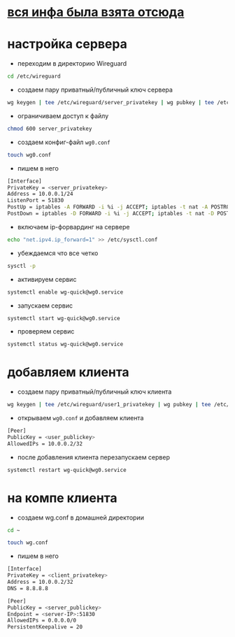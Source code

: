 # [вся инфа была взята отсюда](https://www.youtube.com/watch?v=5Aql0V-ta8A&t=390s)

# настройка сервера

* переходим в директорию Wireguard

```bash
cd /etc/wireguard
```

* создаем пару приватный/публичный ключ сервера

```bash
wg keygen | tee /etc/wireguard/server_privatekey | wg pubkey | tee /etc/wireguard/server_publickey
```

* ограничиваем доступ к файлу

```bash
chmod 600 server_privatekey
```

* создаем конфиг-файл `wg0.conf`

```bash
touch wg0.conf
```
* пишем в него

```bash
[Interface]  
PrivateKey = <server_privatekey>  
Address = 10.0.0.1/24  
ListenPort = 51830  
PostUp = iptables -A FORWARD -i %i -j ACCEPT; iptables -t nat -A POSTROUTING -o eth0 -j MASQUERADE  
PostDown = iptables -D FORWARD -i %i -j ACCEPT; iptables -t nat -D POSTROUTING -o eth0 -j MASQUERADE  
```

* включаем ip-форвардинг на сервере

```bash
echo "net.ipv4.ip_forward=1" >> /etc/sysctl.conf
```

*  убеждаемся что все четко

```bash
sysctl -p
```

* активируем сервис

```bash
systemctl enable wg-quick@wg0.service
```

* запускаем сервис

```bash
systemctl start wg-quick@wg0.service
```

* проверяем сервис

```bash
systemctl status wg-quick@wg0.service
```

# добавляем клиента

* создаем пару приватный/публичный ключ клиента

```bash
wg keygen | tee /etc/wireguard/user1_privatekey | wg pubkey | tee /etc/wireguard/user1_publickey
```

* открываем `wg0.conf` и добавляем клиента

```bash
[Peer]  
PublicKey = <user_publickey>  
AllowedIPs = 10.0.0.2/32  
```

* после добавления клиента перезапускаем сервер

```bash
systemctl restart wg-quick@wg0.service
```

# на компе клиента

* создаем wg.conf в домашней директории

```bash
cd ~
```

```bash
touch wg.conf
```

* пишем в него

```bash
[Interface]  
PrivateKey = <client_privatekey>  
Address = 10.0.0.2/32  
DNS = 8.8.8.8  

[Peer]  
PublicKey = <server_publickey>  
Endpoint = <server-IP>:51830  
AllowedIPs = 0.0.0.0/0  
PersistentKeepalive = 20  
```
